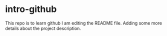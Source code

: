 # intro-github
This repo is to learn github 
I am editing the README file. Adding some more details about the project description.
